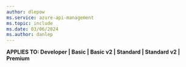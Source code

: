 ```yaml
---
author: dlepow
ms.service: azure-api-management
ms.topic: include
ms.date: 03/06/2024
ms.author: danlep
---
```


**APPLIES TO: Developer | Basic | Basic v2 | Standard | Standard v2 | Premium**